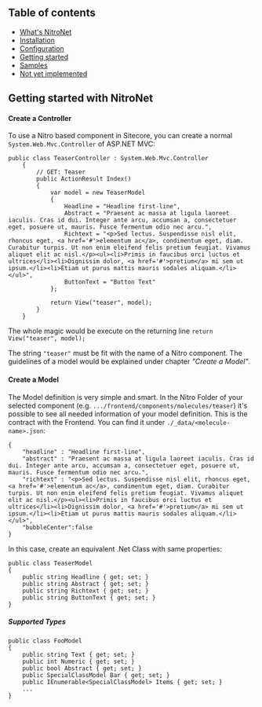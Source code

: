 ## Table of contents
- [What's NitroNet](https://github.com/namics/NitroNetSitecore)
- [Installation](https://github.com/namics/NitroNetSitecore/blob/master/docs/installation.md)
- [Configuration](https://github.com/namics/NitroNetSitecore/blob/master/docs/configuration.md)
- [Getting started](https://github.com/namics/NitroNetSitecore/blob/master/docs/getting-started.md)
- [Samples](https://github.com/namics/NitroNetSitecore/blob/master/docs/samples.md)
- [Not yet implemented](https://github.com/namics/NitroNetSitecore/blob/master/docs/not-implemented.md)

## Getting started with NitroNet

#### Create a Controller

To use a Nitro based component in Sitecore, you can create a normal `System.Web.Mvc.Controller` of ASP.NET MVC:

	public class TeaserController : System.Web.Mvc.Controller
	    {
	        // GET: Teaser
	        public ActionResult Index()
	        {
	            var model = new TeaserModel
	            {
	                Headline = "Headline first-line",
	                Abstract = "Praesent ac massa at ligula laoreet iaculis. Cras id dui. Integer ante arcu, accumsan a, consectetuer eget, posuere ut, mauris. Fusce fermentum odio nec arcu.",
	                Richtext = "<p>Sed lectus. Suspendisse nisl elit, rhoncus eget, <a href='#'>elementum ac</a>, condimentum eget, diam. Curabitur turpis. Ut non enim eleifend felis pretium feugiat. Vivamus aliquet elit ac nisl.</p><ul><li>Primis in faucibus orci luctus et ultrices</li><li>Dignissim dolor, <a href='#'>pretium</a> mi sem ut ipsum.</li><li>Etiam ut purus mattis mauris sodales aliquam.</li></ul>",
	                ButtonText = "Button Text"
	            };
	
	            return View("teaser", model);
	        }
	    }

The whole magic would be execute on the returning line `return View("teaser", model);`

The string `"teaser"` must be fit with the name of a Nitro component. The guidelines of a model would be explained under chapter *"Create a Model"*.

#### Create a Model

The Model definition is very simple and smart. In the Nitro Folder of your selected component (e.g. `.../frontend/components/molecules/teaser`) it's possible to see all needed information of your model definition. This is the contract with the Frontend. You can find it under `./_data/<molecule-name>.json`:

	{
		"headline" : "Headline first-line",
		"abstract" : "Praesent ac massa at ligula laoreet iaculis. Cras id dui. Integer ante arcu, accumsan a, consectetuer eget, posuere ut, mauris. Fusce fermentum odio nec arcu.",
		"richtext" : "<p>Sed lectus. Suspendisse nisl elit, rhoncus eget, <a href='#'>elementum ac</a>, condimentum eget, diam. Curabitur turpis. Ut non enim eleifend felis pretium feugiat. Vivamus aliquet elit ac nisl.</p><ul><li>Primis in faucibus orci luctus et ultrices</li><li>Dignissim dolor, <a href='#'>pretium</a> mi sem ut ipsum.</li><li>Etiam ut purus mattis mauris sodales aliquam.</li></ul>",
		"bubbleCenter":false
	}

In this case, create an equivalent .Net Class with same properties:

	public class TeaserModel
    {
        public string Headline { get; set; }
        public string Abstract { get; set; }
        public string Richtext { get; set; }
        public string ButtonText { get; set; }
    }

##### Supported Types

	public class FooModel
	{
	    public string Text { get; set; }
		public int Numeric { get; set; }
	    public bool Abstract { get; set; }
	    public SpecialClassModel Bar { get; set; }
	    public IEnumerable<SpecialClassModel> Items { get; set; }
		...
	}
